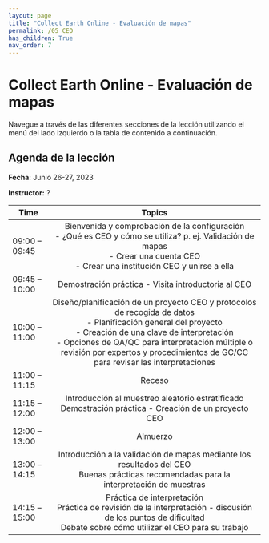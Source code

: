 ```yaml
---
layout: page
title: "Collect Earth Online - Evaluación de mapas"
permalink: /05_CEO
has_children: True
nav_order: 7
---
```


# Collect Earth Online - Evaluación de mapas

Navegue a través de las diferentes secciones de la lección utilizando el menú del lado izquierdo o la tabla de contenido a continuación.

## Agenda de la lección

**Fecha**: Junio 26-27, 2023

**Instructor:** ?

| Time          |                                                                                                                                                 Topics                                                                                                                                                 |
|---------------|:------------------------------------------------------------------------------------------------------------------------------------------------------------------------------------------------------------------------------------------------------------------------------------------------------:|
| 09:00 – 09:45 | Bienvenida y comprobación de la configuración<br>- ¿Qué es CEO y cómo se utiliza? p. ej. Validación de mapas<br>- Crear una cuenta CEO<br>- Crear una institución CEO y unirse a ella                                                                                                                  |
| 09:45 – 10:00 | Demostración práctica - Visita introductoria al CEO                                                                                                                                                                                                                                                    |
| 10:00 – 11:00 | Diseño/planificación de un proyecto CEO y protocolos de recogida de datos<br>- Planificación general del proyecto<br>- Creación de una clave de interpretación<br>- Opciones de QA/QC para interpretación múltiple o revisión por expertos y procedimientos de GC/CC para revisar las interpretaciones |
| 11:00 – 11:15 | Receso                                                                                                                                                                                                                                                                                                 |
| 11:15 – 12:00 | Introducción al muestreo aleatorio estratificado<br>Demostración práctica - Creación de un proyecto CEO                                                                                                                                                                                                |
| 12:00 – 13:00 | Almuerzo                                                                                                                                                                                                                                                                                               |
| 13:00 –14:15  | Introducción a la validación de mapas mediante los resultados del CEO<br>Buenas prácticas recomendadas para la interpretación de muestras                                                                                                                                                              |
| 14:15 –15:00  | Práctica de interpretación<br>Práctica de revisión de la interpretación - discusión de los puntos de dificultad<br>Debate sobre cómo utilizar el CEO para su trabajo                                                                                                                                   |
